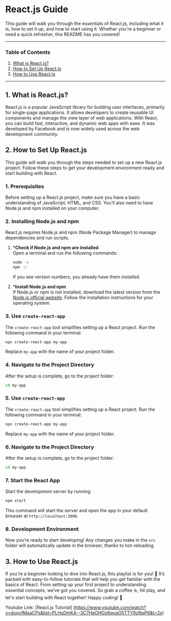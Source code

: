# React.js Guide

This guide will walk you through the essentials of React.js, including what it is, how to set it up, and how to start using it. Whether you're a beginner or need a quick refresher, this README has you covered!

---

### Table of Contents
1. [What is React.js?](#what-is-reactjs)
2. [How to Set Up React.js](#how-to-set-up-reactjs)
3. [How to Use React.js](#how-to-use-reactjs)

---

## 1. What is React.js?

React.js is a popular JavaScript library for building user interfaces, primarily for single-page applications. It allows developers to create reusable UI components and manage the view layer of web applications. With React, you can build fast, interactive, and dynamic web apps with ease. It was developed by Facebook and is now widely used across the web development community.

## 2. How to Set Up React.js

This guide will walk you through the steps needed to set up a new React.js project. Follow these steps to get your development environment ready and start building with React.


### 1. Prerequisites

Before setting up a React.js project, make sure you have a basic understanding of JavaScript, HTML, and CSS. You’ll also need to have Node.js and npm installed on your computer.

### 2. Installing Node.js and npm

React.js requires Node.js and npm (Node Package Manager) to manage dependencies and run scripts.
 1. ***Check if Node.js and npm are installed**  
      Open a terminal and run the following commands:
      ```bash
      node -v
      npm -v
      ```
      If you see version numbers, you already have them installed.

   2. ***Install Node.js and npm**  
      If Node.js or npm is not installed, download the latest version from the [Node.js official website](https://nodejs.org/). Follow the installation instructions for your operating system.

  
### 3. Use `create-react-app`
   The `create-react-app` tool simplifies setting up a React project. Run the following command in your terminal:
   ```bash
   npx create-react-app my-app
   ```
   Replace `my-app` with the name of your project folder.

### 4. Navigate to the Project Directory
   After the setup is complete, go to the project folder:
   ```bash
   cd my-app
   ```
### 5. Use `create-react-app`
   The `create-react-app` tool simplifies setting up a React project. Run the following command in your terminal:
   ```bash
   npx create-react-app my-app
   ```
   Replace `my-app` with the name of your project folder.

 ### 6. Navigate to the Project Directory
   After the setup is complete, go to the project folder:
   ```bash
   cd my-app
   ```
### 7. Start the React App
   Start the development server by running:
   ```bash
   npm start
   ```
   This command will start the server and open the app in your default browser at `http://localhost:3000`.

### 8. Development Environment
   Now you’re ready to start developing! Any changes you make in the `src` folder will automatically update in the browser, thanks to hot-reloading.

## 3. How to Use React.js

If you're a beginner looking to dive into React.js, this playlist is for you! 🎉 It’s packed with easy-to-follow tutorials that will help you get familiar with the basics of React. From setting up your first project to understanding essential concepts, we’ve got you covered. So grab a coffee ☕, hit play, and let's start building with React together! Happy coding! 🚀

Youtube Link: [React.js Tutorial] (https://www.youtube.com/watch?v=doqyfMaaCPs&list=PLHsDmKA--3C7HaOHOz6qugO5TTY9zNqP6&t=2s)